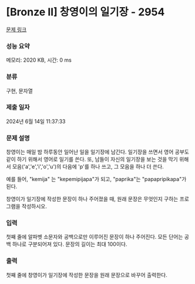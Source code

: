 # [Bronze II] 창영이의 일기장 - 2954 

[문제 링크](https://www.acmicpc.net/problem/2954) 

### 성능 요약

메모리: 2020 KB, 시간: 0 ms

### 분류

구현, 문자열

### 제출 일자

2024년 6월 14일 11:37:33

### 문제 설명

<p>창영이는 매일 밤 하루동안 일어난 일을 일기장에 남긴다. 일기장을 쓰면서 영어 공부도 같이 하기 위해서 영어로 일기를 쓴다. 또, 남들이 자신의 일기장을 보는 것을 막기 위해서 모음('a','e','i','o','u')의 다음에 'p'를 하나 쓰고,  그 모음을 하나 더 쓴다.</p>

<p>예를 들어, "kemija" 는 "kepemipijapa"가 되고, "paprika"는 "papapripikapa"가 된다.</p>

<p>창영이가 일기장에 작성한 문장이 하나 주어졌을 때, 원래 문장은 무엇인지 구하는 프로그램을 작성하시오.</p>

### 입력 

 <p>첫째 줄에 알파벳 소문자와 공백으로만 이루어진 문장이 하나 주어진다. 모든 단어는 공백 하나로 구분되어져 있다. 문장의 길이는 최대 100이다.</p>

### 출력 

 <p>첫째 줄에 창영이가 일기장에 작성한 문장을 원래 문장으로 바꾸어 출력한다.</p>

